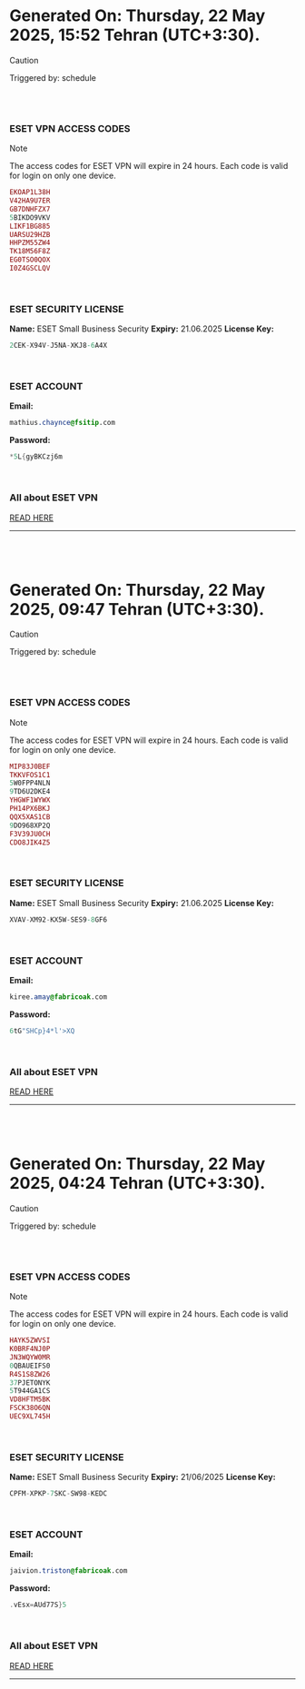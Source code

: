 # Generated On: Thursday, 22 May 2025, 15:52 Tehran (UTC+3:30).

> [!CAUTION]
> Triggered by: schedule

<br><br>

### ESET VPN ACCESS CODES

> [!NOTE]
> The access codes for ESET VPN will expire in 24 hours.
> Each code is valid for login on only one device.

```ruby
EKOAP1L38H
V42HA9U7ER
GB7DNHFZX7
5BIKDO9VKV
LIKF1BG885
UARSU29HZB
HHPZM55ZW4
TK18M56F8Z
EG0TSO0QOX
I0Z4GSCLQV
```

<br>

### ESET SECURITY LICENSE

**Name:** ESET Small Business Security
**Expiry:** 21.06.2025
**License Key:**

```POV-Ray SDL
2CEK-X94V-J5NA-XKJ8-6A4X
```

<br>

### ESET ACCOUNT

**Email:**

```CSS
mathius.chaynce@fsitip.com
```

**Password:**

```POV-Ray SDL
*5L{gyBKCzj6m
```

<br>

### All about ESET VPN

[READ HERE](https://t.me/F_NiREvil/2113)

---

<br><br>

# Generated On: Thursday, 22 May 2025, 09:47 Tehran (UTC+3:30).

> [!CAUTION]
> Triggered by: schedule

<br><br>

### ESET VPN ACCESS CODES

> [!NOTE]
> The access codes for ESET VPN will expire in 24 hours.
> Each code is valid for login on only one device.

```ruby
MIP83J0BEF
TKKVFOS1C1
5W0FPP4NLN
9TD6U2DKE4
YHGWF1WYWX
PH14PX6BKJ
QQX5XAS1CB
9DO968XP2Q
F3V39JU0CH
CDO8JIK4Z5
```

<br>

### ESET SECURITY LICENSE

**Name:** ESET Small Business Security
**Expiry:** 21.06.2025
**License Key:**

```POV-Ray SDL
XVAV-XM92-KX5W-SES9-8GF6
```

<br>

### ESET ACCOUNT

**Email:**

```CSS
kiree.amay@fabricoak.com
```

**Password:**

```POV-Ray SDL
6tG"SHCp}4*l'>XQ
```

<br>

### All about ESET VPN

[READ HERE](https://t.me/F_NiREvil/2113)

---

<br><br>

# Generated On: Thursday, 22 May 2025, 04:24 Tehran (UTC+3:30).

> [!CAUTION]
> Triggered by: schedule

<br><br>

### ESET VPN ACCESS CODES

> [!NOTE]
> The access codes for ESET VPN will expire in 24 hours.
> Each code is valid for login on only one device.

```ruby
HAYK5ZWVSI
K0BRF4NJ0P
JN3WQYW0MR
0QBAUEIFS0
R4S1S8ZW26
37PJETONYK
5T944GA1CS
VD8HFTM5BK
FSCK38O6QN
UEC9XL745H
```

<br>

### ESET SECURITY LICENSE

**Name:** ESET Small Business Security
**Expiry:** 21/06/2025
**License Key:**

```POV-Ray SDL
CPFM-XPKP-7SKC-SW98-KEDC
```

<br>

### ESET ACCOUNT

**Email:**

```CSS
jaivion.triston@fabricoak.com
```

**Password:**

```POV-Ray SDL
.vEsx=AUd77S}5
```

<br>

### All about ESET VPN

[READ HERE](https://t.me/F_NiREvil/2113)

---

<br><br>

